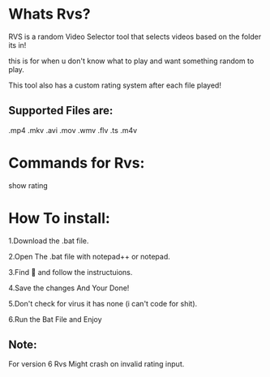 # Whats Rvs?
RVS is a random Video Selector tool that selects videos based on the folder its in!

this is for when u don't know what to play and want something random to play.

This tool also has a custom rating system after each file played!
## Supported Files are:
 .mp4 .mkv .avi .mov .wmv .flv .ts .m4v

# Commands for Rvs:
show rating

# How To install: 

1.Download the .bat file.

2.Open The .bat file with notepad++ or notepad.

3.Find 🔽 and follow the instructuions.

4.Save the changes And Your Done!

5.Don't check for virus it has none (i can't code for shit).

6.Run the Bat File and Enjoy


## Note:
For version 6 Rvs Might crash on invalid rating input.
